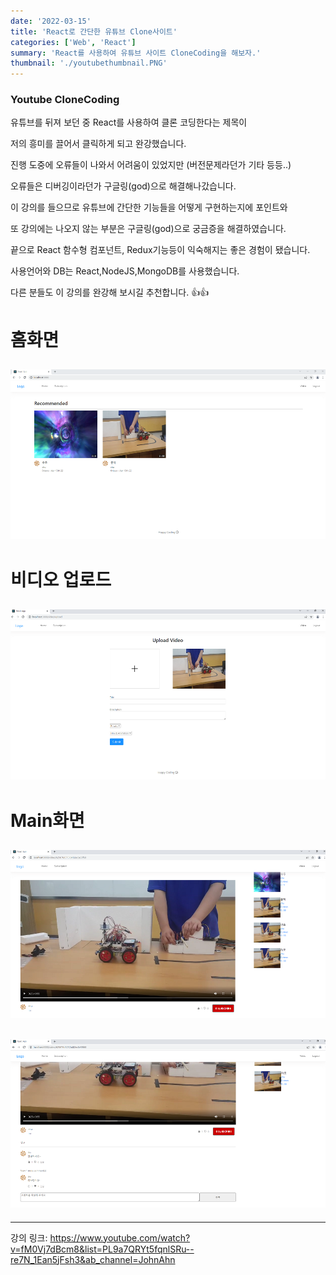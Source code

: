 ```yaml
---
date: '2022-03-15'
title: 'React로 간단한 유튜브 Clone사이트'
categories: ['Web', 'React']
summary: 'React를 사용하여 유튜브 사이트 CloneCoding을 해보자.'
thumbnail: './youtubethumbnail.PNG'
---
```


### Youtube CloneCoding

유튜브를 뒤져 보던 중 React를 사용하여 클론 코딩한다는 제목이

저의 흥미를 끌어서 클릭하게 되고 완강했습니다.

진행 도중에 오류들이 나와서 어려움이 있었지만 (버전문제라던가 기타 등등..)

오류들은 디버깅이라던가 구글링(god)으로 해결해나갔습니다.

이 강의를 들으므로 유튜브에 간단한 기능들을 어떻게 구현하는지에 포인트와

또 강의에는 나오지 않는 부분은 구글링(god)으로 궁금증을 해결하였습니다.

끝으로 React 함수형 컴포넌트, Redux기능등이 익숙해지는 좋은 경험이 됐습니다.

사용언어와 DB는 React,NodeJS,MongoDB를 사용했습니다.

다른 분들도 이 강의를 완강해 보시길 추천합니다. 👍👍

# 홈화면

## ![file:///C:/Reactblog/LEEBLOG/static/youtube/youtubeCloneHome.PNG](../static/youtube/youtubeCloneHome.PNG)

# 비디오 업로드

## ![file:///C:/Reactblog/LEEBLOG/static/youtube/youtubeCloneUploadVideo.PNG](../static/youtube/youtubeCloneUploadVideo.PNG)

# Main화면

## ![file:///C:/Reactblog/LEEBLOG/static/youtube/youtubeCloneMain1.PNG](../static/youtube/youtubeCloneMain1.PNG)

## ![file:///C:/Reactblog/LEEBLOG/static/youtube/youtubeCloneMain2.PNG](../static/youtube/youtubeCloneMain2.PNG)

---

강의 링크: https://www.youtube.com/watch?v=fM0Vj7dBcm8&list=PL9a7QRYt5fqnlSRu--re7N_1Ean5jFsh3&ab_channel=JohnAhn
